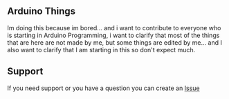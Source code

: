 ## Arduino Things

Im doing this because im bored... and i want to contribute to everyone who is starting in Arduino Programming, i want to clarify that most of the things that are here are not made by me, but some things are edited by me... and I also want to clarify that I am starting in this so don't expect much.

## Support

If you need support or you have a question you can create an [Issue](https://github.com/VictorrPY/Arduino-Things/issues/new)
